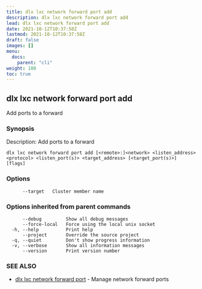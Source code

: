 ```yaml
---
title: dlx lxc network forward port add
description: dlx lxc network forward port add
lead: dlx lxc network forward port add
date: 2021-10-12T10:37:58Z
lastmod: 2021-10-12T10:37:58Z
draft: false
images: []
menu:
  docs:
    parent: "cli"
weight: 100
toc: true
---
```

## dlx lxc network forward port add

Add ports to a forward

### Synopsis

Description:
  Add ports to a forward



```
dlx lxc network forward port add [<remote>:]<network> <listen_address> <protocol> <listen_port(s)> <target_address> [<target_port(s)>] [flags]
```

### Options

```
      --target   Cluster member name
```

### Options inherited from parent commands

```
      --debug         Show all debug messages
      --force-local   Force using the local unix socket
  -h, --help          Print help
      --project       Override the source project
  -q, --quiet         Don't show progress information
  -v, --verbose       Show all information messages
      --version       Print version number
```

### SEE ALSO

* [dlx lxc network forward port](/docs/cmd/dlx_lxc_network_forward_port)	 - Manage network forward ports

